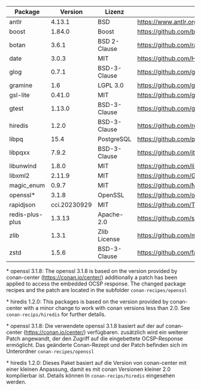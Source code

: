 | Package         | Version      | Lizenz       | Download-Link                                                        |
|-----------------|--------------|--------------|----------------------------------------------------------------------|
| antlr           | 4.13.1       | BSD          | https://www.antlr.org/download.html                                  |
| boost           | 1.84.0       | Boost        | https://github.com/boostorg/boost/tree/boost-1.84.0                  |
| botan           | 3.6.1        | BSD 2-Clause | https://github.com/randombit/botan                                   |
| date            | 3.0.3        | MIT          | https://github.com/HowardHinnant/date/tree/v3.0.3                    |
| glog            | 0.7.1        | BSD-3-Clause | https://github.com/google/glog/tree/v0.7.1                           |
| gramine         | 1.6          | LGPL 3.0     | https://github.com/gramineproject/gramine/releases/tag/v1.6          |
| gsl-lite        | 0.41.0       | MIT          | https://github.com/gsl-lite/gsl-lite/tree/v0.41.0                    |
| gtest           | 1.13.0       | BSD-3-Clause | https://github.com/google/googletest/releases/tag/v1.13.0            |
| hiredis         | 1.2.0        | BSD-3-Clause | https://github.com/redis/hiredis/releases/tag/v1.2.0                 |
| libpq           | 15.4         | PostgreSQL   | https://github.com/postgres/postgres/tree/REL_15_4/src/backend/libpq |
| libpqxx         | 7.9.2        | BSD-3-Clause | https://github.com/jtv/libpqxx/tree/7.9.2                            |
| libunwind       | 1.8.0        | MIT          | https://github.com/libunwind/libunwind/releases/tag/v1.8.0           |
| libxml2         | 2.11.9       | MIT          | https://github.com/GNOME/libxml2/tree/v2.11.9                        |
| magic_enum      | 0.9.7        | MIT          | https://github.com/Neargye/magic_enum/releases/tag/v0.9.7            |
| openssl*        | 3.1.8        | OpenSSL      | https://github.com/openssl/openssl/tree/openssl-3.1.8                |
| rapidjson       | cci.20230929 | MIT          | https://github.com/Tencent/rapidjson                                 |
| redis-plus-plus | 1.3.13       | Apache-2.0   | https://github.com/sewenew/redis-plus-plus/releases/tag/1.3.13       |
| zlib            | 1.3.1        | Zlib License | https://github.com/madler/zlib/tree/v1.3.1                           |
| zstd            | 1.5.6        | BSD-3-Clause | https://github.com/facebook/zstd/tree/v1.5.6                         |

\* openssl 3.1.8: The openssl 3.1.8 is based on the version provided by conan-center (https://conan.io/center/)
additionally a patch has been applied to access the embedded OCSP response.
The changed package recipes and the patch are located in the subfolder `conan-recipes/openssl`

\* hiredis 1.2.0: This packages is based on the version provided by conan-center
with a minor change to work with conan versions less than 2.0. See `conan-recips/hiredis`
for further details.

\* openssl 3.1.8: Die verwendete openssl 3.1.8 basiert auf der auf conan-center (https://conan.io/center/) verfügbaren.
zusätzlich wird ein weiterer Patch angewandt, der den Zugriff auf die eingebettete OCSP-Response ermöglicht.
Das geänderte Conan-Rezept und der Patch befinden sich im Unterordner `conan-recipes/openssl`

\* hiredis 1.2.0: Dieses Paket basiert auf die Version von conan-center mit einer kleinen Anpassung,
damit es mit conan Versionen kleiner 2.0 kompilierbar ist. Details können In `conan-recips/hiredis`
eingesehen werden.
